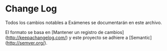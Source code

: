 # Change Log

Todos los cambios notables a Exámenes se documentarán en este archivo.

El formato se basa en [Mantener un registro de cambios] (http://keepachangelog.com/)
y este proyecto se adhiere a [Semantic] (http://semver.org/).